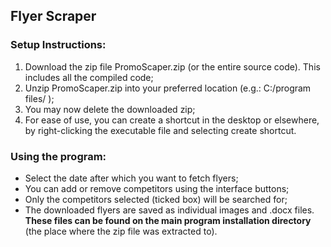 ## Flyer Scraper

### Setup Instructions:

1. Download the zip file PromoScaper.zip (or the entire source code). This includes all the compiled code;
2. Unzip PromoScaper.zip into your preferred location (e.g.: C:/program files/ );
3. You may now delete the downloaded zip;
4. For ease of use, you can create a shortcut in the desktop or elsewhere, by right-clicking the executable file and selecting create shortcut.

### Using the program:
- Select the date after which you want to fetch flyers;
- You can add or remove competitors using the interface buttons;
- Only the competitors selected (ticked box) will be searched for;
- The downloaded flyers are saved as individual images and .docx files. **These files can be found on the main program installation directory** (the place where the zip file was extracted to).
